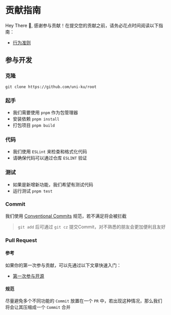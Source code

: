 # 贡献指南

Hey There 💜, 感谢参与贡献！在提交您的贡献之前，请务必花点时间阅读以下指南：

- [行为准则](https://github.com/uni-ku/root/blob/main/.github/CODE_OF_CONDUCT.md)

## 参与开发

### 克隆

```
git clone https://github.com/uni-ku/root
```

### 起手

- 我们需要使用 `pnpm` 作为包管理器
- 安装依赖 `pnpm install`
- 打包项目 `pnpm build`

### 代码

- 我们使用 `ESLint` 来检查和格式化代码
- 请确保代码可以通过仓库 `ESLINT` 验证

### 测试

- 如果是新增新功能，我们希望有测试代码
- 运行测试 `pnpm test`

### Commit

我们使用 [Conventional Commits](https://www.conventionalcommits.org/en/v1.0.0/) 规范，若不满足将会被拦截

> `git add` 后可通过 `git cz` 提交Commit，对不熟悉的朋友会更加便利且友好

### Pull Request

#### 参考

如果你的第一次参与贡献，可以先通过以下文章快速入门：

- [第一次参与开源](https://github.com/firstcontributions/first-contributions/blob/main/translations/README.zh-cn.md)

#### 规范

尽量避免多个不同功能的 `Commit` 放置在一个 `PR` 中，若出现这种情况，那么我们将会让其压缩成一个 `Commit` 合并
